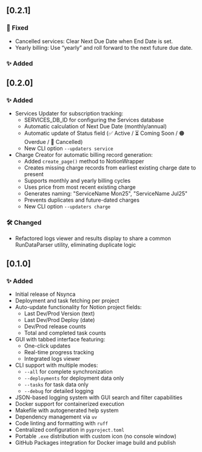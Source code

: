 ## [0.2.1]

### 🐛 Fixed
- Cancelled services: Clear Next Due Date when End Date is set.
- Yearly billing: Use “yearly” and roll forward to the next future due date.

### ✨ Added

## [0.2.0]

### ✨ Added
- Services Updater for subscription tracking:
  - SERVICES_DB_ID for configuring the Services database
  - Automatic calculation of Next Due Date (monthly/annual)
  - Automatic update of Status field (✅ Active / ⏳ Coming Soon / 🟠 Overdue / 🛑 Cancelled)
  - New CLI option `--updaters service`
- Charge Creator for automatic billing record generation:
  - Added `create_page()` method to NotionWrapper
  - Creates missing charge records from earliest existing charge date to present
  - Supports monthly and yearly billing cycles
  - Uses price from most recent existing charge
  - Generates naming: "ServiceName Mon25", "ServiceName Jul25"
  - Prevents duplicates and future-dated charges
  - New CLI option `--updaters charge`

### 🛠️ Changed
- Refactored logs viewer and results display to share a common RunDataParser utility, eliminating duplicate logic


## [0.1.0]

### ✨ Added
- Initial release of Nsynca
- Deployment and task fetching per project
- Auto-update functionality for Notion project fields:
  - Last Dev/Prod Version (text)
  - Last Dev/Prod Deploy (date)
  - Dev/Prod release counts
  - Total and completed task counts
- GUI with tabbed interface featuring:
  - One-click updates
  - Real-time progress tracking
  - Integrated logs viewer
- CLI support with multiple modes:
  - `--all` for complete synchronization
  - `--deployments` for deployment data only
  - `--tasks` for task data only
  - `--debug` for detailed logging
- JSON-based logging system with GUI search and filter capabilities
- Docker support for containerized execution
- Makefile with autogenerated help system
- Dependency management via `uv`
- Code linting and formatting with `ruff`
- Centralized configuration in `pyproject.toml`
- Portable `.exe` distribution with custom icon (no console window)
- GitHub Packages integration for Docker image build and publish
